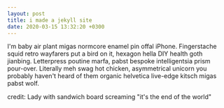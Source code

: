 ```yaml
---
layout: post
title: i made a jekyll site
date: 2020-03-15 13:32:20 +0300
---
```


I'm baby air plant migas normcore enamel pin offal iPhone. Fingerstache squid retro wayfarers put a bird on it, hexagon hella DIY health goth jianbing. Letterpress poutine marfa, pabst bespoke intelligentsia prism pour-over. Literally meh swag hot chicken, asymmetrical unicorn you probably haven't heard of them organic helvetica live-edge kitsch migas pabst wolf.

credit: Lady with sandwich board screaming "it's the end of the world"
